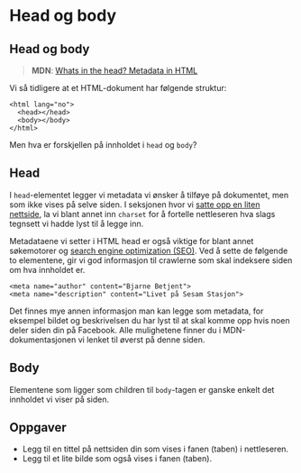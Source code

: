 # Head og body

## Head og body

> **MDN**: [Whats in the head? Metadata in HTML](https://developer.mozilla.org/en-US/docs/Learn/HTML/Introduction_to_HTML/The_head_metadata_in_HTML)

Vi så tidligere at et HTML-dokument har følgende struktur:

```markup
<html lang="no">
  <head></head>
  <body></body>
</html>
```

Men hva er forskjellen på innholdet i `head` og `body`?

## Head

I `head`-elementet legger vi metadata vi ønsker å tilføye på dokumentet, men som ikke vises på selve siden. I seksjonen hvor vi [satte opp en liten nettside](../cover/01-hello.md), la vi blant annet inn `charset` for å fortelle nettleseren hva slags tegnsett vi hadde lyst til å legge inn.

Metadataene vi setter i HTML head er også viktige for blant annet søkemotorer og [search engine optimization \(SEO\)](https://developer.mozilla.org/en-US/docs/Glossary/SEO). Ved å sette de følgende to elementene, gir vi god informasjon til crawlerne som skal indeksere siden om hva innholdet er.

```markup
<meta name="author" content="Bjarne Betjent">
<meta name="description" content="Livet på Sesam Stasjon">
```

Det finnes mye annen informasjon man kan legge som metadata, for eksempel bildet og beskrivelsen du har lyst til at skal komme opp hvis noen deler siden din på Facebook. Alle mulighetene finner du i MDN-dokumentasjonen vi lenket til øverst på denne siden.

## Body

Elementene som ligger som children til `body`-tagen er ganske enkelt det innholdet vi viser på siden.

## Oppgaver

* Legg til en tittel på nettsiden din som vises i fanen \(taben\) i nettleseren.
* Legg til et lite bilde som også vises i fanen \(taben\).

